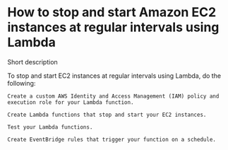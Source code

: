 # How to stop and start Amazon EC2 instances at regular intervals using Lambda

Short description

To stop and start EC2 instances at regular intervals using Lambda, do the following:

    Create a custom AWS Identity and Access Management (IAM) policy and execution role for your Lambda function.

    Create Lambda functions that stop and start your EC2 instances.

    Test your Lambda functions.

    Create EventBridge rules that trigger your function on a schedule.


